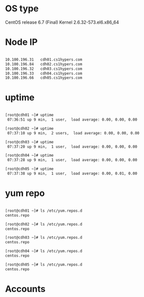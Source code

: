 # OS type

CentOS release 6.7 (Final)
Kernel 2.6.32-573.el6.x86_64

# Node IP

```bash

10.100.196.31	cdh01.cs1hypers.com
10.100.196.84	cdh02.cs1hypers.com
10.100.196.32	cdh03.cs1hypers.com
10.100.196.33	cdh04.cs1hypers.com
10.100.196.66	cdh05.cs1hypers.com

```

# uptime

```bash

[root@cdh01 ~]# uptime
 07:36:51 up 9 min,  1 user,  load average: 0.00, 0.00, 0.00

[root@cdh02 ~]# uptime
 07:37:10 up 9 min,  2 users,  load average: 0.00, 0.00, 0.00

[root@cdh03 ~]# uptime
 07:37:20 up 9 min,  1 user,  load average: 0.00, 0.00, 0.00

[root@cdh04 ~]# uptime
 07:37:28 up 9 min,  1 user,  load average: 0.00, 0.00, 0.00

[root@cdh05 ~]# uptime
 07:37:38 up 9 min,  1 user,  load average: 0.00, 0.01, 0.00

```

# yum repo

```bash

[root@cdh01 ~]# ls /etc/yum.repos.d
centos.repo

[root@cdh02 ~]# ls /etc/yum.repos.d
centos.repo

[root@cdh03 ~]# ls /etc/yum.repos.d
centos.repo

[root@cdh04 ~]# ls /etc/yum.repos.d
centos.repo

[root@cdh05 ~]# ls /etc/yum.repos.d
centos.repo

```

# Accounts


